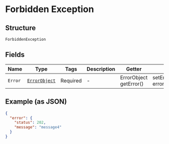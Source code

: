 
# Forbidden Exception

## Structure

`ForbiddenException`

## Fields

| Name | Type | Tags | Description | Getter | Setter |
|  --- | --- | --- | --- | --- | --- |
| `Error` | [`ErrorObject`](../../doc/models/error-object.md) | Required | - | ErrorObject getError() | setError(ErrorObject error) |

## Example (as JSON)

```json
{
  "error": {
    "status": 202,
    "message": "message4"
  }
}
```

